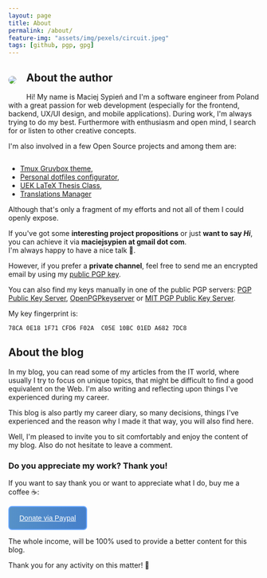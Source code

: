 ```yaml
---
layout: page
title: About
permalink: /about/
feature-img: "assets/img/pexels/circuit.jpeg"
tags: [github, pgp, gpg]
---
```

<div>
    <img style="
            float: left;
            border-radius: 20px;
            padding: 0;
            margin-top: 25px;
            margin-right: 20px;
            margin-bottom: 20px;
        "
        src="https://secure.gravatar.com/avatar/4d66c5a2d6be57e7cb9bdef200417b4d?s=150"/>
</div>

## About the author

Hi! My name is Maciej Sypień and I'm a software engineer from Poland with a great passion for web development (especially for the frontend, backend, UX/UI design, and mobile applications).
During work, I'm always trying to do my best. Furthermore with enthusiasm and open mind, I search for or listen to other creative concepts.

I'm also involved in a few Open Source projects and among them are:

<div style="clear: both"></div>

-   [Tmux Gruvbox theme][github-egel-tmux-gruvbox],
-   [Personal dotfiles configurator][github-egel-dotfiles],
-   [UEK LaTeX Thesis Class][github-egel-uek-latex-thesis-class],
-   [Translations Manager][github-tr]

Although that's only a fragment of my efforts and not all of them I could openly expose. 

If you've got some **interesting project propositions** or just **want to say _Hi_**, you can achieve it via **maciejsypien at gmail dot com**.<br/> I'm always happy to have a nice talk 🙂.

However, if you prefer a **private channel**, feel free to send me an encrypted email by using my [public PGP key](http://hkps.pool.sks-keyservers.net/pks/lookup?op=get&search=0x10BC01EDA6827DC8).

You can also find my keys manually in one of the public PGP servers: [PGP Public Key Server](https://pgp.key-server.io/), [OpenPGPkeyserver](http://keys.gnupg.net/) or [MIT PGP Public Key Server](https://pgp.mit.edu/).

My key fingerprint is:

```
78CA 0E18 1F71 CFD6 F02A  C05E 10BC 01ED A682 7DC8
```

## About the blog
In my blog, you can read some of my articles from the IT world, where usually I try to focus on unique topics, that might be difficult to find a good equivalent on the Web. I'm also writing and reflecting upon things I've experienced during my career. 

This blog is also partly my career diary, so many decisions, things I've experienced and the reason why I made it that way, you will also find here.

Well, I'm pleased to invite you to sit comfortably and enjoy the content of my blog. Also do not hesitate to leave a comment.

### Do you appreciate my work? Thank you!

If you want to say thank you or want to appreciate what I do, buy me a coffee ☕️:

<a target="_blank"
   href="https://www.paypal.me/MaciejSypien"
   style="
        display: inline-block;
        padding: 14px 20px;
        width: auto;
        border-radius: 7px;
        font-family: 'Source Sans Pro', Helvetica, Arial, sans-serif;
        font-size: 1em;
        color: #fff;
        background: #457fca;  /* fallback for old browsers */
        background: -webkit-linear-gradient(to right, #5691c8, #457fca);  /* Chrome 10-25, Safari 5.1-6 */
        background: linear-gradient(to right, #5691c8, #457fca); /* W3C, IE 10+/ Edge, Firefox 16+, Chrome 26+, Opera 12+, Safari 7+ */
        border: 2px solid #66a6ff;
        :hover { text-decoration: none };
   "><i class="fa fa-paypal"></i> Donate via Paypal</a>

The whole income, will be 100% used to provide a better content for this blog.

Thank you for any activity on this matter! 🙂

[github-egel-tmux-gruvbox]: https://github.com/egel/tmux-gruvbox
[github-egel-dotfiles]: https://github.com/egel/dotfiles
[github-tr]: https://github.com/Contactis/translations-manager
[github-egel-uek-latex-thesis-class]: https://github.com/egel/uek-latex-thesis-class
